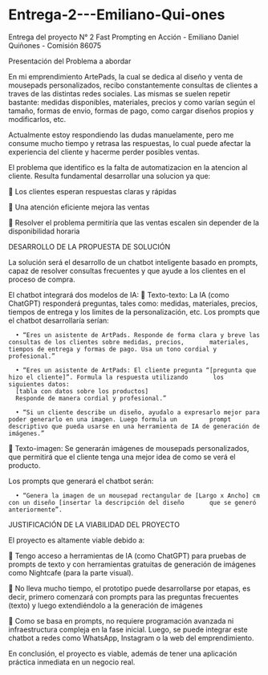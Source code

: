 # Entrega-2---Emiliano-Qui-ones
Entrega del proyecto N° 2 Fast Prompting en Acción - Emiliano Daniel Quiñones - Comisión 86075


Presentación del Problema a abordar

En mi emprendimiento ArtePads, la cual se dedica al diseño y venta de mousepads personalizados, recibo constantemente consultas de clientes a traves de las distintas redes sociales. Las mismas se suelen repetir bastante: medidas disponibles, materiales, precios y como varían según el tamaño, formas de envio, formas de pago, como cargar diseños propios y modificarlos, etc.

Actualmente estoy respondiendo las dudas manuelamente, pero me consume mucho tiempo y retrasa las respuestas, lo cual puede afectar la experiencia del cliente y hacerme perder posibles ventas.

El problema que identifico es la falta de automatizacion en la atencion al cliente. Resulta fundamental desarrollar una solucion ya que:

  	Los clientes esperan respuestas claras y rápidas 
  
  	Una atención eficiente mejora las ventas 
  
  	Resolver el problema permitiría que las ventas escalen sin depender de la disponibilidad horaria
  


DESARROLLO DE LA PROPUESTA DE SOLUCIÓN

La solución será el desarrollo de un chatbot inteligente basado en prompts, capaz de resolver consultas frecuentes y que ayude a los clientes en el proceso de compra.

El chatbot integrará dos modelos de IA:
  	Texto-texto: La IA (como ChatGPT) responderá preguntas, tales como: medidas, materiales, precios, tiempos de entrega y     los limites de la personalización, etc.
  Los prompts que el chatbot desarrollaría serían:
  
      •	“Eres un asistente de ArtPads. Responde de forma clara y breve las consultas de los clientes sobre medidas, precios,       materiales, tiempos de entrega y formas de pago. Usa un tono cordial y profesional.”
      
      •	“Eres un asistente de ArtPads: El cliente pregunta “[pregunta que hizo el cliente]”. Formula la respuesta utilizando       los siguientes datos:
      [tabla con datos sobre los productos]
      Responde de manera cordial y profesional.”
      
      •	“Si un cliente describe un diseño, ayudalo a expresarlo mejor para poder generarlo en una imagen. Luego formula un         prompt descriptivo que pueda usarse en una herramienta de IA de generación de imágenes.”
      
  	Texto-imagen: Se generarán imágenes de mousepads personalizados, que permitirá que el cliente tenga una mejor idea de      como se verá el producto.
  
  Los prompts que generará el chatbot serán:
  
      •	“Genera la imagen de un mousepad rectangular de [Largo x Ancho] cm con un diseño [insertar la descripción del diseño       que se generó anteriormente”.

      
JUSTIFICACIÓN DE LA VIABILIDAD DEL PROYECTO

El proyecto es altamente viable debido a:

  	Tengo acceso a herramientas de IA (como ChatGPT) para pruebas de prompts de texto y con herramientas gratuitas de         generación de imágenes como Nightcafe (para la parte visual).
  
  	No lleva mucho tiempo, el prototipo puede desarrollarse por etapas, es decir, primero comenzará con prompts para las       preguntas frecuentes (texto) y luego extendiéndolo a la generación de imágenes
  
  	Como se basa en prompts, no requiere programación avanzada ni infraestructura compleja en la fase inicial. Luego, se        puede integrar este chatbot a redes como WhatsApp, Instagram o la web del emprendimiento.
  
  
En conclusión, el proyecto es viable, además de tener una aplicación práctica inmediata en un negocio real.

